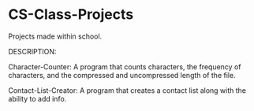 # CS-Class-Projects
Projects made within school.

DESCRIPTION:

Character-Counter: A program that counts characters, the frequency of characters, and the compressed and uncompressed length of the file.

Contact-List-Creator: A program that creates a contact list along with the ability to add info.
